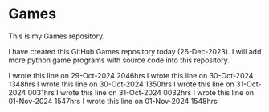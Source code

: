 # Games

This is my Games repository.

I have created this GitHub Games repository today (26-Dec-2023).
I will add more python game programs with source code into this repository. 

I wrote this line on 29-Oct-2024 2046hrs
I wrote this line on 30-Oct-2024 1348hrs
I wrote this line on 30-Oct-2024 1350hrs
I wrote this line on 31-Oct-2024 0031hrs
I wrote this line on 31-Oct-2024 0032hrs
I wrote this line on 01-Nov-2024 1547hrs
I wrote this line on 01-Nov-2024 1548hrs
